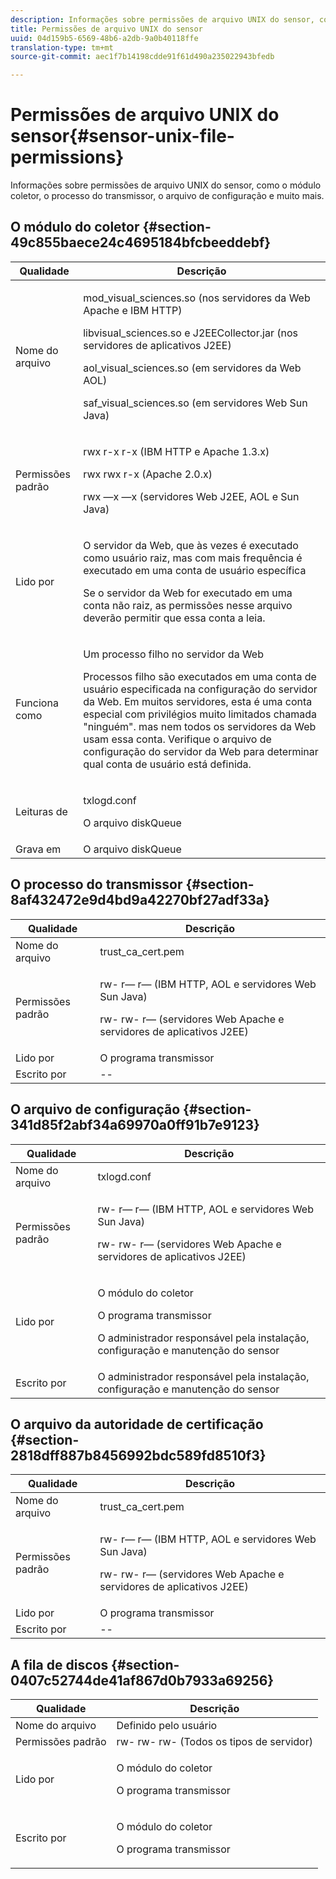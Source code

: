 ```yaml
---
description: Informações sobre permissões de arquivo UNIX do sensor, como o módulo coletor, o processo do transmissor, o arquivo de configuração e muito mais.
title: Permissões de arquivo UNIX do sensor
uuid: 04d159b5-6569-48b6-a2db-9a0b40118ffe
translation-type: tm+mt
source-git-commit: aec1f7b14198cdde91f61d490a235022943bfedb

---
```



# Permissões de arquivo UNIX do sensor{#sensor-unix-file-permissions}

Informações sobre permissões de arquivo UNIX do sensor, como o módulo coletor, o processo do transmissor, o arquivo de configuração e muito mais.

## O módulo do coletor {#section-49c855baece24c4695184bfcbeeddebf}

<table id="table_0B972ABD2A5342CA8A6FE80EB666298A"> 
 <thead> 
  <tr> 
   <th colname="col1" class="entry"> Qualidade </th> 
   <th colname="col2" class="entry"> Descrição </th> 
  </tr>
 </thead>
 <tbody> 
  <tr> 
   <td colname="col1"> <p>Nome do arquivo </p> </td> 
   <td colname="col2"> <p>mod_visual_sciences.so (nos servidores da Web Apache e IBM HTTP) </p> <p>libvisual_sciences.so e J2EECollector.jar (nos servidores de aplicativos J2EE) </p> <p>aol_visual_sciences.so (em servidores da Web AOL) </p> <p>saf_visual_sciences.so (em servidores Web Sun Java) </p> </td> 
  </tr> 
  <tr> 
   <td colname="col1"> <p>Permissões padrão </p> </td> 
   <td colname="col2"> <p>rwx r-x r-x (IBM HTTP e Apache 1.3.x) </p> <p>rwx rwx r-x (Apache 2.0.x) </p> <p>rwx —x —x (servidores Web J2EE, AOL e Sun Java) </p> </td> 
  </tr> 
  <tr> 
   <td colname="col1"> <p>Lido por </p> </td> 
   <td colname="col2"> <p>O servidor da Web, que às vezes é executado como usuário raiz, mas com mais frequência é executado em uma conta de usuário específica </p> <p>Se o servidor da Web for executado em uma conta não raiz, as permissões nesse arquivo deverão permitir que essa conta a leia. </p> </td> 
  </tr> 
  <tr> 
   <td colname="col1"> <p>Funciona como </p> </td> 
   <td colname="col2"> <p>Um processo filho no servidor da Web </p> <p>Processos filho são executados em uma conta de usuário especificada na configuração do servidor da Web. Em muitos servidores, esta é uma conta especial com privilégios muito limitados chamada "ninguém". mas nem todos os servidores da Web usam essa conta. Verifique o arquivo de configuração do servidor da Web para determinar qual conta de usuário está definida. </p> </td> 
  </tr> 
  <tr> 
   <td colname="col1"> <p>Leituras de </p> </td> 
   <td colname="col2"> <p>txlogd.conf </p> <p>O arquivo diskQueue </p> </td> 
  </tr> 
  <tr> 
   <td colname="col1"> Grava em </td> 
   <td colname="col2"> O arquivo diskQueue </td> 
  </tr> 
 </tbody> 
</table>

## O processo do transmissor {#section-8af432472e9d4bd9a42270bf27adf33a}

<table id="table_3028CC9640D54016BD8CA7F9CAA34280"> 
 <thead> 
  <tr> 
   <th colname="col1" class="entry"> Qualidade </th> 
   <th colname="col2" class="entry"> Descrição </th> 
  </tr>
 </thead>
 <tbody> 
  <tr> 
   <td colname="col1"> Nome do arquivo </td> 
   <td colname="col2"> trust_ca_cert.pem </td> 
  </tr> 
  <tr> 
   <td colname="col1"> <p>Permissões padrão </p> </td> 
   <td colname="col2"> <p>rw- r— r— (IBM HTTP, AOL e servidores Web Sun Java) </p> <p>rw- rw- r— (servidores Web Apache e servidores de aplicativos J2EE) </p> </td> 
  </tr> 
  <tr> 
   <td colname="col1"> Lido por </td> 
   <td colname="col2"> O programa transmissor </td> 
  </tr> 
  <tr> 
   <td colname="col1"> Escrito por </td> 
   <td colname="col2"> -- </td> 
  </tr> 
 </tbody> 
</table>

## O arquivo de configuração {#section-341d85f2abf34a69970a0ff91b7e9123}

<table id="table_79AC614F5435443CB3CFB457B8375704"> 
 <thead> 
  <tr> 
   <th colname="col1" class="entry"> Qualidade </th> 
   <th colname="col2" class="entry"> Descrição </th> 
  </tr>
 </thead>
 <tbody> 
  <tr> 
   <td colname="col1"> Nome do arquivo </td> 
   <td colname="col2"> txlogd.conf </td> 
  </tr> 
  <tr> 
   <td colname="col1"> <p>Permissões padrão </p> </td> 
   <td colname="col2"> <p>rw- r— r— (IBM HTTP, AOL e servidores Web Sun Java) </p> <p>rw- rw- r— (servidores Web Apache e servidores de aplicativos J2EE) </p> </td> 
  </tr> 
  <tr> 
   <td colname="col1"> Lido por </td> 
   <td colname="col2"> <p>O módulo do coletor </p> <p>O programa transmissor </p> <p>O administrador responsável pela instalação, configuração e manutenção do sensor </p> </td> 
  </tr> 
  <tr> 
   <td colname="col1"> Escrito por </td> 
   <td colname="col2"> O administrador responsável pela instalação, configuração e manutenção do sensor </td> 
  </tr> 
 </tbody> 
</table>

## O arquivo da autoridade de certificação {#section-2818dff887b8456992bdc589fd8510f3}

<table id="table_ED8BEEEFA91245C3A6645D27B148A5A7"> 
 <thead> 
  <tr> 
   <th colname="col1" class="entry"> Qualidade </th> 
   <th colname="col2" class="entry"> Descrição </th> 
  </tr>
 </thead>
 <tbody> 
  <tr> 
   <td colname="col1"> Nome do arquivo </td> 
   <td colname="col2"> trust_ca_cert.pem </td> 
  </tr> 
  <tr> 
   <td colname="col1"> <p>Permissões padrão </p> </td> 
   <td colname="col2"> <p>rw- r— r— (IBM HTTP, AOL e servidores Web Sun Java) </p> <p>rw- rw- r— (servidores Web Apache e servidores de aplicativos J2EE) </p> </td> 
  </tr> 
  <tr> 
   <td colname="col1"> Lido por </td> 
   <td colname="col2"> O programa transmissor </td> 
  </tr> 
  <tr> 
   <td colname="col1"> Escrito por </td> 
   <td colname="col2"> -- </td> 
  </tr> 
 </tbody> 
</table>

## A fila de discos {#section-0407c52744de41af867d0b7933a69256}

<table id="table_35DB32228E7443FF90BE24AB14CBE54B"> 
 <thead> 
  <tr> 
   <th colname="col1" class="entry"> Qualidade </th> 
   <th colname="col2" class="entry"> Descrição </th> 
  </tr>
 </thead>
 <tbody> 
  <tr> 
   <td colname="col1"> Nome do arquivo </td> 
   <td colname="col2"> Definido pelo usuário </td> 
  </tr> 
  <tr> 
   <td colname="col1"> Permissões padrão </td> 
   <td colname="col2"> rw- rw- rw- (Todos os tipos de servidor) </td> 
  </tr> 
  <tr> 
   <td colname="col1"> <p>Lido por </p> </td> 
   <td colname="col2"> <p>O módulo do coletor </p> <p>O programa transmissor </p> </td> 
  </tr> 
  <tr> 
   <td colname="col1"> <p>Escrito por </p> </td> 
   <td colname="col2"> <p>O módulo do coletor </p> <p>O programa transmissor </p> </td> 
  </tr> 
 </tbody> 
</table>

